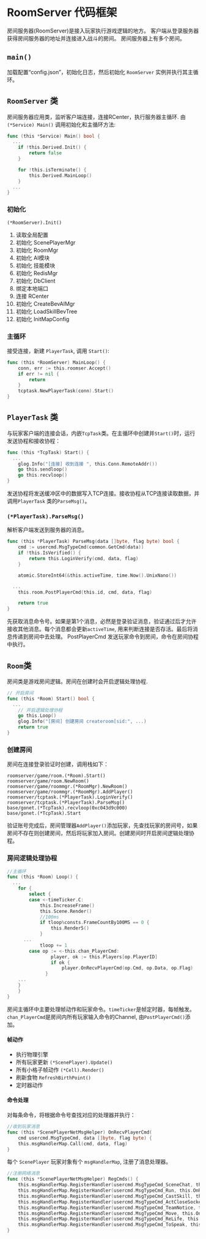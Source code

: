 # RoomServer 代码框架

房间服务器(RoomServer)是接入玩家执行游戏逻辑的地方。
客户端从登录服务器获得房间服务器的地址并连接进入战斗的房间。
房间服务器上有多个房间。

## `main()`
加载配置“config.json”，初始化日志，然后初始化 `RoomServer` 实例并执行其主循环。

## `RoomServer` 类
房间服务器应用类，监听客户端连接，连接RCenter，执行服务器主循环. 由 `(*Service) Main()` 调用初始化和主循环方法:
```go
func (this *Service) Main() bool {
  ...
	if !this.Derived.Init() {
		return false
	}

	for !this.isTerminate() {
		this.Derived.MainLoop()
	}
  ...
}
```

### 初始化
`(*RoomServer).Init()`

1. 读取全局配置
1. 初始化 ScenePlayerMgr
1. 初始化 RoomMgr
1. 初始化 AI模块
1. 初始化 技能模块
1. 初始化 RedisMgr
1. 初始化 DbClient
1. 绑定本地端口
1. 连接 RCenter
1. 初始化 CreateBevAIMgr
1. 初始化 LoadSkillBevTree
1. 初始化 InitMapConfig

### 主循环

接受连接，新建 `PlayerTask`, 调用 `Start()`:
```go
func (this *RoomServer) MainLoop() {
	conn, err := this.roomser.Accept()
	if err != nil {
		return
	}
	tcptask.NewPlayerTask(conn).Start()
}
```

## `PlayerTask` 类
与玩家客户端的连接会话，内嵌`TcpTask`类。在主循环中创建并`Start()`时，运行发送协程和接收协程：
```go
func (this *TcpTask) Start() {
  ...
	glog.Info("[连接] 收到连接 ", this.Conn.RemoteAddr())
	go this.sendloop()
	go this.recvloop()
}
```
发送协程将发送缓冲区中的数据写入TCP连接。接收协程从TCP连接读取数据，并调用`PlayerTask` 类的`ParseMsg()`。

### `(*PlayerTask).ParseMsg()`
解析客户端发送到服务器的消息。
```go
func (this *PlayerTask) ParseMsg(data []byte, flag byte) bool {
	cmd := usercmd.MsgTypeCmd(common.GetCmd(data))
	if !this.IsVerified() {
		return this.LoginVerify(cmd, data, flag)
	}

	atomic.StoreInt64(&this.activeTime, time.Now().UnixNano())

  ...
	this.room.PostPlayerCmd(this.id, cmd, data, flag)

	return true
}
```
先获取消息命令号。如果是第1个消息，必然是登录验证消息，验证通过后才允许接收其他消息。每个消息都会更新`activeTime`, 用来判断连接是否存活。最后将消息传递到房间中去处理。
PostPlayerCmd 发送玩家命令到房间，命令在房间协程中执行。

## `Room`类
房间类是游戏房间逻辑。房间在创建时会开启逻辑处理协程.
```go
// 开启房间
func (this *Room) Start() bool {
  ...
	// 开启逻辑处理协程
	go this.Loop()
	glog.Info("[房间] 创建房间 createroom[sid:", ...)
	return true
}
```

### 创建房间
房间在连接登录验证时创建，调用栈如下：
```
roomserver/game/room.(*Room).Start()
roomserver/game/room.NewRoom()
roomserver/game/roommgr.(*RoomMgr).NewRoom()
roomserver/game/roommgr.(*RoomMgr).AddPlayer()
roomserver/tcptask.(*PlayerTask).LoginVerify()
roomserver/tcptask.(*PlayerTask).ParseMsg()
base/gonet.(*TcpTask).recvloop(0xc043d9c000)
base/gonet.(*TcpTask).Start
```
验证账号完成后，房间管理器`AddPlayer()`添加玩家，先查找玩家的房间号，如果房间不存在则创建房间，然后将玩家加入房间。创建房间时开启房间逻辑处理协程。

### 房间逻辑处理协程
```go
//主循环
func (this *Room) Loop() {
  ...
	for {
		select {
		case <-timeTicker.C:
			this.IncreaseFrame()
			this.Scene.Render()
			//100ms
			if tloop%consts.FrameCountBy100MS == 0 {
				this.Render5()
			}
      ...
			tloop += 1
		case op := <-this.chan_PlayerCmd:
				player, ok := this.Players[op.PlayerID]
				if ok {
					player.OnRecvPlayerCmd(op.Cmd, op.Data, op.Flag)
			  }
    ...
    }
	}
}
```
房间主循环中主要处理帧动作和玩家命令。`timeTicker`是帧定时器，每帧触发。`chan_PlayerCmd`是房间内所有玩家输入命令的Channel, 由`PostPlayerCmd()`添加。

#### 帧动作
* 执行物理引擎
* 所有玩家更新 `(*ScenePlayer).Update()`
* 所有小格子帧动作 `(*Cell).Render()`
* 刷新食物 `RefreshBirthPoint()`
* 定时器动作

#### 命令处理
对每条命令，将根据命令号查找对应的处理器并执行：
```go
//收到玩家消息
func (this *ScenePlayerNetMsgHelper) OnRecvPlayerCmd(
	cmd usercmd.MsgTypeCmd, data []byte, flag byte) {
	this.msgHandlerMap.Call(cmd, data, flag)
}
```

每个 `ScenePlayer` 玩家对象有个 `msgHandlerMap`, 注册了消息处理器。
```go
//注册网络消息
func (this *ScenePlayerNetMsgHelper) RegCmds() {
	this.msgHandlerMap.RegisterHandler(usercmd.MsgTypeCmd_SceneChat, this.OnSceneChat)
	this.msgHandlerMap.RegisterHandler(usercmd.MsgTypeCmd_Run, this.OnRun)
	this.msgHandlerMap.RegisterHandler(usercmd.MsgTypeCmd_CastSkill, this.OnCastSkill)
	this.msgHandlerMap.RegisterHandler(usercmd.MsgTypeCmd_ActCloseSocket, this.OnCloseSocket)
	this.msgHandlerMap.RegisterHandler(usercmd.MsgTypeCmd_TeamNotice, this.OnTeamNotice)
	this.msgHandlerMap.RegisterHandler(usercmd.MsgTypeCmd_Move, this.OnNetMove)
	this.msgHandlerMap.RegisterHandler(usercmd.MsgTypeCmd_ReLife, this.OnNetReLife)
	this.msgHandlerMap.RegisterHandler(usercmd.MsgTypeCmd_ToSpeak, this.OnNetToSpeak)
}
```
